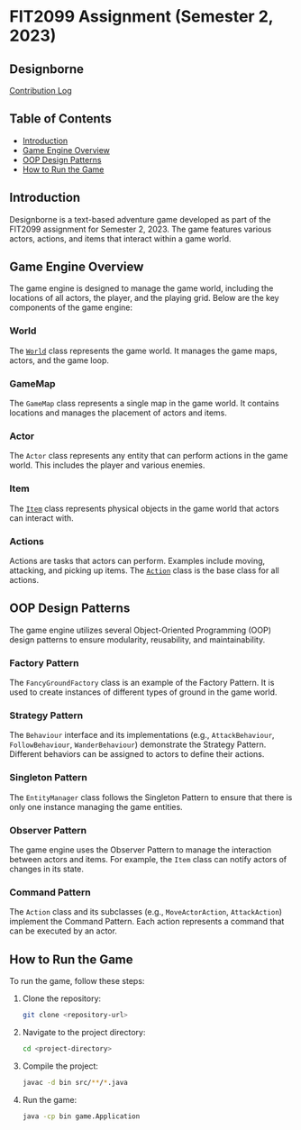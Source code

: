 # FIT2099 Assignment (Semester 2, 2023)

## Designborne

<a href="https://docs.google.com/spreadsheets/d/1zjXU3azMD6O6OAXELd0CsCh4tRDg_cME6b0z_gg6msk/edit#gid=846598609">Contribution Log</a>

## Table of Contents
- [Introduction](#introduction)
- [Game Engine Overview](#game-engine-overview)
- [OOP Design Patterns](#oop-design-patterns)
- [How to Run the Game](#how-to-run-the-game)

## Introduction
Designborne is a text-based adventure game developed as part of the FIT2099 assignment for Semester 2, 2023. The game features various actors, actions, and items that interact within a game world.

## Game Engine Overview
The game engine is designed to manage the game world, including the locations of all actors, the player, and the playing grid. Below are the key components of the game engine:

### World
The [`World`](src/edu/monash/fit2099/engine/positions/World.java) class represents the game world. It manages the game maps, actors, and the game loop.

### GameMap
The `GameMap` class represents a single map in the game world. It contains locations and manages the placement of actors and items.

### Actor
The `Actor` class represents any entity that can perform actions in the game world. This includes the player and various enemies.

### Item
The [`Item`](src/edu/monash/fit2099/engine/items/Item.java) class represents physical objects in the game world that actors can interact with.

### Actions
Actions are tasks that actors can perform. Examples include moving, attacking, and picking up items. The [`Action`](src/edu/monash/fit2099/engine/actions/Action.java) class is the base class for all actions.

## OOP Design Patterns
The game engine utilizes several Object-Oriented Programming (OOP) design patterns to ensure modularity, reusability, and maintainability.

### Factory Pattern
The `FancyGroundFactory` class is an example of the Factory Pattern. It is used to create instances of different types of ground in the game world.

### Strategy Pattern
The `Behaviour` interface and its implementations (e.g., `AttackBehaviour`, `FollowBehaviour`, `WanderBehaviour`) demonstrate the Strategy Pattern. Different behaviors can be assigned to actors to define their actions.

### Singleton Pattern
The `EntityManager` class follows the Singleton Pattern to ensure that there is only one instance managing the game entities.

### Observer Pattern
The game engine uses the Observer Pattern to manage the interaction between actors and items. For example, the `Item` class can notify actors of changes in its state.

### Command Pattern
The `Action` class and its subclasses (e.g., `MoveActorAction`, `AttackAction`) implement the Command Pattern. Each action represents a command that can be executed by an actor.

## How to Run the Game
To run the game, follow these steps:

1. Clone the repository:
    ```sh
    git clone <repository-url>
    ```

2. Navigate to the project directory:
    ```sh
    cd <project-directory>
    ```

3. Compile the project:
    ```sh
    javac -d bin src/**/*.java
    ```

4. Run the game:
    ```sh
    java -cp bin game.Application
    ```
